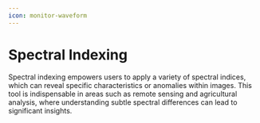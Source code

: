 ```yaml
---
icon: monitor-waveform
---
```


# Spectral Indexing

Spectral indexing empowers users to apply a variety of spectral indices, which can reveal specific characteristics or anomalies within images. This tool is indispensable in areas such as remote sensing and agricultural analysis, where understanding subtle spectral differences can lead to significant insights.



